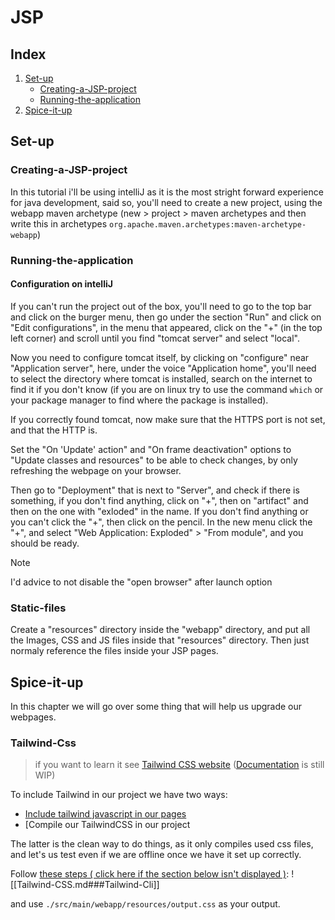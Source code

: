 # JSP

## Index

1. [Set-up](##Set-up)
	- [Creating-a-JSP-project](###Creating-a-JSP-project)
	- [Running-the-application](###Running-the-application)
 2. [Spice-it-up](##Spice-it-up)


## Set-up
### Creating-a-JSP-project

In this tutorial i'll be using intelliJ as it is the most stright forward experience for java development, said so, you'll need to create a new project, using the webapp maven archetype (new > project > maven archetypes and then write this in archetypes `org.apache.maven.archetypes:maven-archetype-webapp`)

### Running-the-application

#### Configuration on intelliJ

If you can't run the project out of the box, you'll need to go to the top bar and click on the burger menu, then go under the section "Run" and click on "Edit configurations", in the menu that appeared, click on the "+" (in the top left corner) and scroll until you find "tomcat server" and select "local". 

Now you need to configure tomcat itself, by clicking on "configure" near "Application server", here, under the voice "Application home", you'll need to select the directory where tomcat is installed, search on the internet to find it if you don't know (if you are on linux try to use the command `which` or your package manager to find where the package is installed).

If you correctly found tomcat, now make sure that the HTTPS port is not set, and that the HTTP is.

Set the "On 'Update' action" and "On frame deactivation" options to "Update classes and resources" to be able to check changes, by only refreshing the webpage on your browser.

Then go to "Deployment" that is next to "Server", and check if there is something, if you don't find anything, click on "+", then on "artifact" and then on the one with "exloded" in the name. If you don't find anything or you can't click the "+", then click on the pencil. In the new menu click the "+", and select "Web Application: Exploded" > "From module", and you should be ready. 

>[!note]
>I'd advice to not disable the "open browser" after launch option  

### Static-files

Create a "resources" directory inside the "webapp" directory, and put all the Images, CSS and JS files inside that "resources" directory.
Then just normaly reference the files inside your JSP pages.

## Spice-it-up

In this chapter we will go over some thing that will help us upgrade our webpages.

### Tailwind-Css

> if you want to learn it see [Tailwind CSS website](https://tailwindcss.com/) ([Documentation](Tailwind-CSS.md) is still WIP) 

To include Tailwind in our project we have two ways:
- [Include tailwind javascript in our pages](Tailwind-CSS.md###Link-in-your-HTML)
- [Compile our TailwindCSS in our project

The latter is the clean way to do things, as it only compiles used css files, and let's us test even if we are offline once we have it set up correctly.

Follow [these steps ( click here if the section below isn't displayed )](Tailwind-CSS.md###Tailwind-Cli):
![[Tailwind-CSS.md###Tailwind-Cli]]

and use `./src/main/webapp/resources/output.css` as your output.

